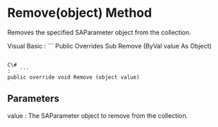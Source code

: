 <!-- loio3c1d22526c5f1014a3eaefe9201ac653 -->

# Remove\(object\) Method

Removes the specified SAParameter object from the collection.



Visual Basic
:   ```
Public Overrides Sub Remove (ByVal value As Object)
```

C\#
:   ```
public override void Remove (object value)
```



## Parameters

value
:   The SAParameter object to remove from the collection.

